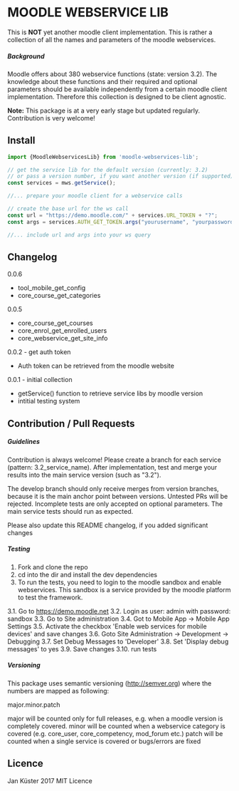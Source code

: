 # MOODLE WEBSERVICE LIB

This is **NOT** yet another moodle client implementation.
This is rather a collection of all the names and parameters of the moodle webservices.

##### Background

Moodle offers about 380 webservice functions (state: version 3.2). 
The knowledge about these functions and their required and optional parameters should be available independently from a certain moodle client implementation.
Therefore this collection is designed to be client agnostic.


**Note:** This package is at a very early stage but updated regularly. Contribution is very welcome!

## Install

```javascript
import {MoodleWebservicesLib} from 'moodle-webservices-lib';

// get the service lib for the default version (currently: 3.2)
// or pass a version number, if you want another version (if supported)
const services = mws.getService();

//... prepare your moodle client for a webservice calls

// create the base url for the ws call
const url = "https://demo.moodle.com/" + services.URL_TOKEN + "?";
const args = services.AUTH_GET_TOKEN.args("yourusername", "yourpassword");

//... include url and args into your ws query 

```

## Changelog

0.0.6

* tool_mobile_get_config
* core_course_get_categories

0.0.5

* core_course_get_courses
* core_enrol_get_enrolled_users
* core_webservice_get_site_info


0.0.2 - get auth token

* Auth token can be retrieved from the moodle website

0.0.1 - initial collection

* getService() function to retrieve service libs by moodle version
* intitial testing system


## Contribution / Pull Requests

##### Guidelines

Contribution is always welcome! Please create a branch for each service (pattern: 3.2_service_name). 
After implementation,  test and merge your results into the main service version (such as "3.2").

The develop branch should only receive merges from version branches, because it is the main anchor point between versions.
Untested PRs will be rejected. Incomplete tests are only accepted on optional parameters. The main service tests should run as expected.

Please also update this README changelog, if you added significant changes

##### Testing

1. Fork and clone the repo
2. cd into the dir and install the dev dependencies
3. To run the tests, you need to login to the moodle sandbox and enable webservices. This sandbox is a service provided by the moodle platform to test the framework.

3.1. Go to https://demo.moodle.net
3.2. Login as user: admin with password: sandbox
3.3. Go to Site administration
3.4. Got to Mobile App -> Mobile App Settings
3.5. Activate the checkbox 'Enable web services for mobile devices' and save changes
3.6. Goto Site Administration -> Development -> Debugging
3.7. Set Debug Messages to 'Developer'
3.8. Set 'Display debug messages' to yes
3.9. Save changes
3.10. run tests


##### Versioning

This package uses semantic versioning (http://semver.org) where the numbers are mapped as following:

major.minor.patch

major will be counted only for full releases, e.g. when a moodle version is completely covered.
minor will be counted when a webservice category is covered (e.g. core_user, core_competency, mod_forum etc.)
patch will be counted when a single service is covered or bugs/errors are fixed

## Licence

Jan Küster 2017 MIT Licence